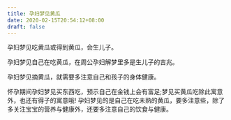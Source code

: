 ```yaml
---
title: 孕妇梦见黄瓜
date: 2020-02-15T20:54:12+08:00
draft: false
---
```


孕妇梦见吃黄瓜或得到黄瓜，会生儿子。<br>

孕妇梦见自己在吃黄瓜，在周公孕妇解梦里多是生儿子的吉兆。<br>

孕妇梦见摘黄瓜，就需要多注意自己和孩子的身体健康。<br>

怀孕期间孕妇梦见买东西吃，预示自己在金钱上会有富足;梦见买黄瓜吃除此寓意外，也还有得子的寓意哦!
孕妇梦见的是自己在吃未熟的黄瓜，要多注意些，除了多关注宝宝的营养与健康外，还要多注意自己的饮食与健康。<br>
